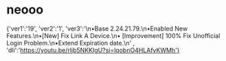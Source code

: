 # neooo
{'ver1':'19', 'ver2':'1', 'ver3':'\n•Base 2.24.21.79.\n•Enabled New Features.\n•[New] Fix Link A Device.\n• [Improvement] 100%  Fix Unofficial Login Problem.\n•Extend Expiration date.\n' , 'dli':'https://youtu.be/rljb5NKKIgU?si=lqobnO4HLAfyKWMh'}
